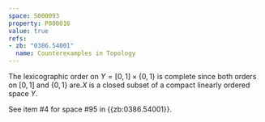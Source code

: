 ```yaml
---
space: S000093
property: P000016
value: true
refs:
- zb: "0386.54001"
  name: Counterexamples in Topology
---
```


The lexicographic order on $Y=[0,1]\times\{0,1\}$ is complete since both orders on $[0,1]$ and $\{0,1\}$ are.$X$ is a closed subset of a compact linearly ordered space $Y$.

See item #4 for space #95 in {{zb:0386.54001}}.
